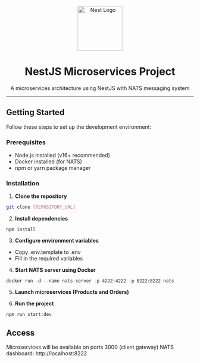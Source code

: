 <p align="center">
  <a href="http://nestjs.com/" target="blank"><img src="https://nestjs.com/img/logo-small.svg" width="120" alt="Nest Logo" /></a>
  <h1 align="center">NestJS Microservices Project</h1>
  <p align="center">A microservices architecture using NestJS with NATS messaging system</p>
</p>

---

## Getting Started

Follow these steps to set up the development environment:

### Prerequisites

- Node.js installed (v16+ recommended)
- Docker installed (for NATS)
- npm or yarn package manager

### Installation

1. **Clone the repository**
```bash
git clone [REPOSITORY_URL]
```
2. **Install dependencies**
```
npm install
```
3. **Configure environment variables**
- Copy .env.template to .env
- Fill in the required variables

4. **Start NATS server using Docker**
```
docker run -d --name nats-server -p 4222:4222 -p 8222:8222 nats
```
5. **Launch microservices (Products and Orders)**

6. **Run the project**
```
npm run start:dev
```

## Access
Microservices will be available on ports 3000 (client gateway)
NATS dashboard: http://localhost:8222